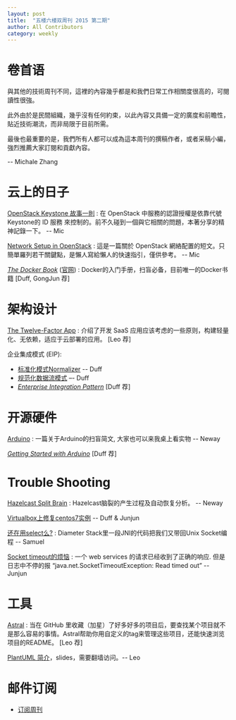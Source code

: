 ```yaml
---
layout: post
title:  "五楼六楼双周刊 2015 第二期"
author: All Contributors
category: weekly
---
```


# 卷首语

與其他的技術周刊不同，這裡的內容幾乎都是和我們日常工作相關度很高的，可閱讀性很強。

此外由於是民間組織，幾乎沒有任何約束，以此內容又具備一定的廣度和前瞻性，貼近技術潮流，而非局限于目前所需。

最後也最重要的是，我們所有人都可以成為這本周刊的撰稿作者，或者采稿小編，強烈推薦大家訂閱和貢獻內容。 

-- Michale Zhang


# 云上的日子

[OpenStack Keystone 故事一則](https://cutemic.github.io/2015/02/02/openstack-keystone/) 
: 在 OpenStack 中服務的認證授權是依靠代號 Keystone的 ID 服務 來控制的。前不久碰到一個與它相關的問題，本著分享的精神記錄一下。 -- Mic

[Network Setup in OpenStack](https://cutemic.github.io/2015/01/28/network-setup-in-openstack/) 
: 這是一篇關於 OpenStack 網絡配置的短文。只簡單羅列若干關鍵點，是懶人寫給懶人的快速指引，僅供參考。 -- Mic

[_The Docker Book_](http://book.douban.com/subject/26285268/) ([官网](http://dockerbook.com/))
: Docker的入门手册，扫盲必备，目前唯一的Docker书籍   [Duff, GongJun 荐]

# 架构设计

[The Twelve-Factor App](http://12factor.net/)
: 介绍了开发 SaaS 应用应该考虑的一些原则，构建轻量化、无依赖，适应于云部署的应用。  [Leo 荐] 

企业集成模式 (EIP):

- [标准化模式Normalizer](http://duffqiu.github.io/blog/2015/02/02/integration-pattern-normalizer/) -- Duff
- [规范化数据流模式](http://duffqiu.github.io/blog/2015/02/02/integration-pattern-canonical-data-model/) –- Duff
- [_Enterprise Integration Pattern_](http://book.douban.com/subject/1766652/) [Duff 荐]

# 开源硬件

[Arduino](http://neway6655.github.io/open-source%20hardware/2015/01/28/arduino-introduction.html)
: 一篇关于Arduino的扫盲简文, 大家也可以来我桌上看实物 -- Neway

[_Getting Started with Arduino_](http://it-ebooks.info/book/1338/) [Duff 荐]

# Trouble Shooting

[Hazelcast Split Brain](http://neway6655.github.io/hazelcast/2014/10/31/hazelcast-split-brain.html)
: Hazelcast脑裂的产生过程及自动恢复分析。 -- Neway

[Virtualbox上修复centos7实例](http://duffqiu.github.io/blog/2015/02/02/fix-centos-virtualbox/) -- Duff & Junjun

[还在用select么?](http://eyinsma.github.io/tech/2015/01/31/%E8%BF%98%E5%9C%A8%E7%94%A8select%E4%B9%88/)
: Diameter Stack里一段JNI的代码把我们又带回Unix Socket编程 -- Samuel

[Socket timeout的烦恼](http://f5f6.github.io/2015/01/27/read-timeout-after-receiving-response/)
: 一个 web services 的请求已经收到了正确的响应. 但是日志中不停的报 “java.net.SocketTimeoutException: Read timed out” -- Junjun

# 工具

[Astral](https://app.astralapp.com/dashboard)
: 当在 GitHub 里收藏（加星）了好多好多的项目后，要查找某个项目就不是那么容易的事情。Astral帮助你用自定义的tag来管理这些项目，还能快速浏览项目的README。 [Leo 荐]

[PlantUML 简介](http://www.slideshare.net/aleung/plantuml)，slides，需要翻墙访问。-- Leo


# 邮件订阅

- [订阅周刊](http://f5f6.github.io/subscribe.html)

